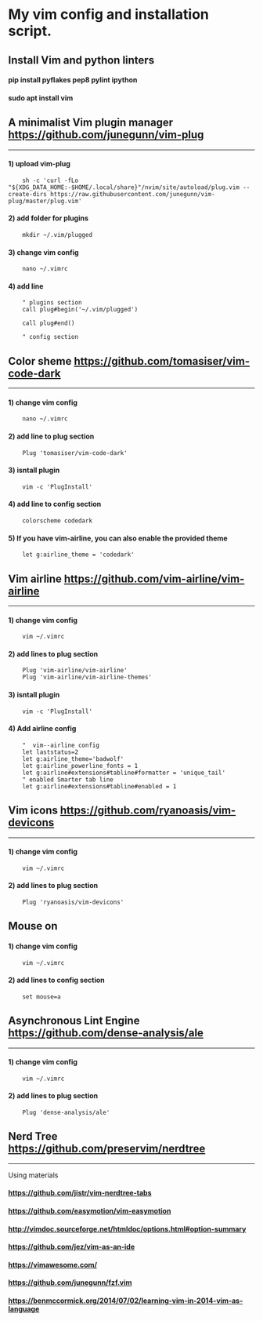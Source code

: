 # My vim config and installation script.

## Install Vim and python linters

#### pip install pyflakes pep8 pylint ipython

#### sudo apt install vim

## A minimalist Vim plugin manager https://github.com/junegunn/vim-plug
---
#### 1) upload vim-plug

        sh -c 'curl -fLo "${XDG_DATA_HOME:-$HOME/.local/share}"/nvim/site/autoload/plug.vim --create-dirs https://raw.githubusercontent.com/junegunn/vim-plug/master/plug.vim'


#### 2) add folder for plugins

        mkdir ~/.vim/plugged

#### 3) change vim config

        nano ~/.vimrc

#### 4) add line

        " plugins section
        call plug#begin('~/.vim/plugged')
        
        call plug#end()

        " config section

## Color sheme https://github.com/tomasiser/vim-code-dark
---
#### 1) change vim config

        nano ~/.vimrc

#### 2) add line to plug section

        Plug 'tomasiser/vim-code-dark'

#### 3) isntall plugin

        vim -c 'PlugInstall'

#### 4) add line to config section

        colorscheme codedark

#### 5) If you have vim-airline, you can also enable the provided theme

        let g:airline_theme = 'codedark'

## Vim airline https://github.com/vim-airline/vim-airline
---
#### 1) change vim config

        vim ~/.vimrc

#### 2) add lines to plug section

        Plug 'vim-airline/vim-airline'
        Plug 'vim-airline/vim-airline-themes'
 
#### 3) isntall plugin

        vim -c 'PlugInstall'
 
#### 4) Add airline config
 
        "  vim--airline config
        let laststatus=2
        let g:airline_theme='badwolf'
        let g:airline_powerline_fonts = 1
        let g:airline#extensions#tabline#formatter = 'unique_tail'
        " enabled Smarter tab line
        let g:airline#extensions#tabline#enabled = 1 

## Vim icons https://github.com/ryanoasis/vim-devicons
---
#### 1) change vim config

        vim ~/.vimrc

#### 2) add lines to plug section

        Plug 'ryanoasis/vim-devicons'

Mouse on
---
#### 1) change vim config

        vim ~/.vimrc

#### 2) add lines to config section

        set mouse=a

## Asynchronous Lint Engine https://github.com/dense-analysis/ale
---
#### 1) change vim config

        vim ~/.vimrc

#### 2) add lines to plug section

        Plug 'dense-analysis/ale'

## Nerd Tree https://github.com/preservim/nerdtree
---

Using materials
#### https://github.com/jistr/vim-nerdtree-tabs
#### https://github.com/easymotion/vim-easymotion
#### http://vimdoc.sourceforge.net/htmldoc/options.html#option-summary
#### https://github.com/jez/vim-as-an-ide
#### https://vimawesome.com/
#### https://github.com/junegunn/fzf.vim
#### https://benmccormick.org/2014/07/02/learning-vim-in-2014-vim-as-language
